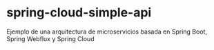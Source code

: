 # spring-cloud-simple-api
Ejemplo de una arquitectura de microservicios basada en Spring Boot, Spring Webflux y Spring Cloud
